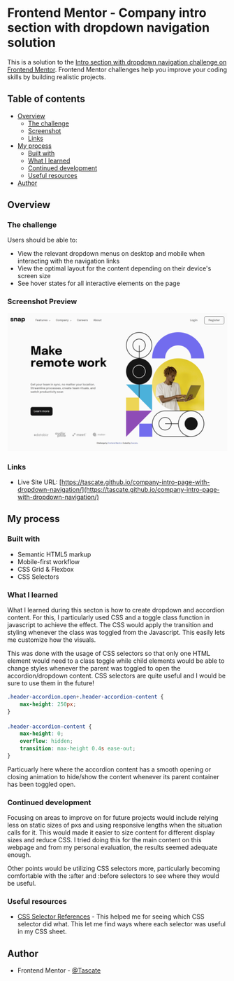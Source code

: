 # Frontend Mentor - Company intro section with dropdown navigation solution

This is a solution to the [Intro section with dropdown navigation challenge on Frontend Mentor](https://www.frontendmentor.io/challenges/intro-section-with-dropdown-navigation-ryaPetHE5). Frontend Mentor challenges help you improve your coding skills by building realistic projects. 

## Table of contents

- [Overview](#overview)
  - [The challenge](#the-challenge)
  - [Screenshot](#screenshot)
  - [Links](#links)
- [My process](#my-process)
  - [Built with](#built-with)
  - [What I learned](#what-i-learned)
  - [Continued development](#continued-development)
  - [Useful resources](#useful-resources)
- [Author](#author)

## Overview

### The challenge

Users should be able to:

- View the relevant dropdown menus on desktop and mobile when interacting with the navigation links
- View the optimal layout for the content depending on their device's screen size
- See hover states for all interactive elements on the page

### Screenshot Preview

![](./preview.png)

### Links

- Live Site URL: [https://tascate.github.io/company-intro-page-with-dropdown-navigation/](https://tascate.github.io/company-intro-page-with-dropdown-navigation/)

## My process

### Built with

- Semantic HTML5 markup
- Mobile-first workflow
- CSS Grid & Flexbox
- CSS Selectors

### What I learned

What I learned during this secton is how to create dropdown and accordion content. For this, I particularly used CSS and a toggle class function in javascript to achieve the effect. The CSS would apply the transition and styling whenever the class was toggled from the Javascript. This easily lets me customize how the visuals.

This was done with the usage of CSS selectors so that only one HTML element would need to a class toggle while child elements would be able to change styles whenever the parent was toggled to open the accordion/dropdown content. CSS selectors are quite useful and I would be sure to use them in the future!

```css
.header-accordion.open+.header-accordion-content {
    max-height: 250px;
}

.header-accordion-content {
    max-height: 0;
    overflow: hidden;
    transition: max-height 0.4s ease-out;
}
```
Particuarly here where the accordion content has a smooth opening or closing animation to hide/show the content whenever its parent container has been toggled open.
### Continued development

Focusing on areas to improve on for future projects would include relying less on static sizes of pxs and using responsive lengths when the situation calls for it. This would made it easier to size content for different display sizes and reduce CSS. I tried doing this for the main content on this webpage and from my personal evaluation, the results seemed adequate enough.

Other points would be utilizing CSS selectors more, particularly becoming comfortable with the :after and :before selectors to see where they would be useful.

### Useful resources

- [CSS Selector References](https://www.w3schools.com/cssref/css_selectors.php) - This helped me for seeing which CSS selector did what. This let me find ways where each selector was useful in my CSS sheet.

## Author

- Frontend Mentor - [@Tascate](https://www.frontendmentor.io/profile/Tascate)